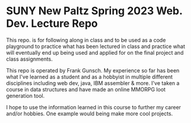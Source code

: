 # SUNY New Paltz Spring 2023 Web. Dev. Lecture Repo

This repo. is for following along in class and to be used as a code playground to practice what has been lectured in class and practice what will eventually end up being used and applied for on the final project and class assignments. 

This repo is operated by Frank Gunsch. My experience so far has been what I've learned as a student and as a hobbyist in multiple different disciplines including web dev, java, IBM assembler & more. 
I've taken a course in data structures and have made an online MMORPG loot generation tool.

I hope to use the information learned in this course to further my career and/or hobbies. One example would being make more cool projects.

